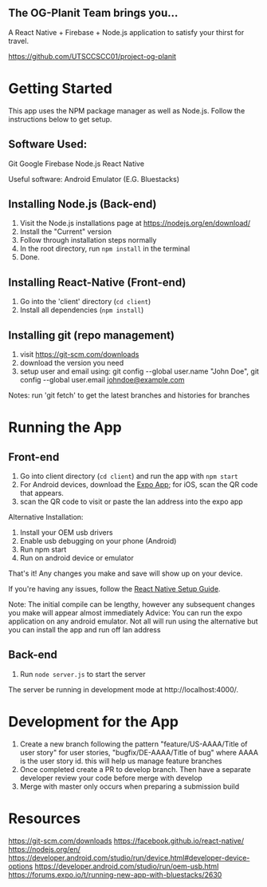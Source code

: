 ## The OG-Planit Team brings you...
A React Native + Firebase + Node.js application to satisfy your thirst for travel.

https://github.com/UTSCCSCC01/project-og-planit
<br/>

# Getting Started
This app uses the NPM package manager as well as Node.js. Follow the instructions below to get setup.

## Software Used:
Git
Google Firebase
Node.js
React Native

Useful software:
Android Emulator (E.G. Bluestacks)

## Installing Node.js (Back-end)
1. Visit the Node.js installations page at https://nodejs.org/en/download/
2. Install the "Current" version
3. Follow through installation steps normally
4. In the root directory, run `npm install` in the terminal
5. Done.

## Installing React-Native (Front-end)
1. Go into the 'client' directory (`cd client`) 
2. Install all dependencies (`npm install`)

## Installing git (repo management)
1. visit https://git-scm.com/downloads
2. download the version you need
3. setup user and email using: git config --global user.name "John Doe", git config --global user.email johndoe@example.com

Notes: run 'git fetch' to get the latest branches and histories for branches


# Running the App
## Front-end
1. Go into client directory (`cd client`) and run the app with `npm start`
2. For Android devices, download the [Expo App](https://play.google.com/store/apps/details?id=host.exp.exponent&hl=en_CA); for iOS, scan the QR code that appears.
3. scan the QR code to visit or paste the lan address into the expo app

Alternative Installation:
1. Install your OEM usb drivers
2. Enable usb debugging on your phone (Android)
3. Run npm start
4. Run on android device or emulator

That's it! Any changes you make and save will show up on your device.

If you're having any issues, follow the [React Native Setup Guide](https://facebook.github.io/react-native/docs/getting-started.html).

Note: The initial compile can be lengthy, however any subsequent changes you make will appear almost immediately
Advice: You can run the expo application on any android emulator. Not all will run using the alternative but you can install the app and run off lan address

## Back-end
1. Run `node server.js` to start the server

The server be running in development mode at http://localhost:4000/.



# Development for the App
1. Create a new branch following the pattern "feature/US-AAAA/Title of user story" for user stories, "bugfix/DE-AAAA/Title of bug"
   where AAAA is the user story id. this will help us manage feature branches
2. Once completed create a PR to develop branch. Then have a separate developer review your code before merge with develop
3. Merge with master only occurs when preparing a submission build

# Resources
https://git-scm.com/downloads
https://facebook.github.io/react-native/
https://nodejs.org/en/
https://developer.android.com/studio/run/device.html#developer-device-options
https://developer.android.com/studio/run/oem-usb.html
https://forums.expo.io/t/running-new-app-with-bluestacks/2630
